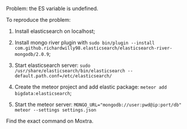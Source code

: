 Problem: the ES variable is undefined.

To reproduce the problem:

1. Install elasticsearch on localhost;

1. Install mongo river plugin with `sudo bin/plugin --install com.github.richardwilly98.elasticsearch/elasticsearch-river-mongodb/2.0.9`;

1. Start elasticsearch server: `sudo /usr/share/elasticsearch/bin/elasticsearch --default.path.conf=/etc/elasticsearch/`

1. Create the meteor project and add elastic package: `meteor add bigdata:elasticsearch`;

1. Start the meteor server: `MONGO_URL="mongodb://user:pwd@ip:port/db" meteor --settings settings.json`

Find the exact command on Moxtra.
